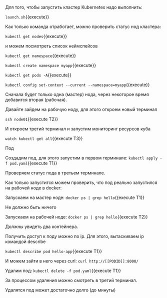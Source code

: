 Для того, чтобы запустить кластер Kubernetes надо выполнить: 

`launch.sh`{{execute}}

Как только команда отработает, можно проверить статус нод кластера:

`kubectl get nodes`{{execute}}

и можем посмотреть список неймспейсов 

`kubectl get namespace`{{execute}}

`kubectl create namespace myapp`{{execute}}

`kubectl get pods -A`{{execute}}

`kubectl config set-context --current --namespace=myapp`{{execute}}

Сначала будет только одна (мастер) нода, через некоторое время добавится вторая (рабочая). 

Давайте зайдем на рабочую ноду, для этого откроем новый терминал 

`ssh node01`{{execute T2}}

И откроем третий терминал и запустим мониторинг ресурсов куба 

`watch kubectl get all`{{execute T3}}

Под

Создадим под, для этого запустим в первом терминале:
`kubectl apply -f pod.yaml`{{execute T1}}

Проверяем статус пода в третьем терминале.

Как только запустится можем проверить, что под реально запустился на рабочей ноде в docker:

Запускаем на мастер ноде: 
`docker ps | grep hello`{{execute T1}}

Не должно быть ничего 

Запускаем на рабочей ноде:
`docker ps | grep hello`{{execute T2}}

Должны увидеть два контейнера.

Получить доступ к поду можно по ip. 
Для этого, вытаскиваем ip командой describe 

`kubectl describe pod hello-app`{{execute T1}}

И можем зайти в него через curl:
`curl http://[[PODID]]:8000/`

Удалим под:
`kubectl delete -f pod.yaml`{{execute T1}}

За процессом удаления можно смотреть в третий терминал. 

Удалятся под может достаточно долго (до минуты)
